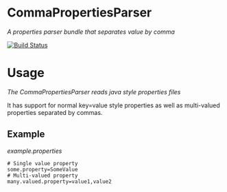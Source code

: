 CommaPropertiesParser
=====================
*A properties parser bundle that separates value by comma*

[![Build Status](https://travis-ci.org/testify/CommaPropertiesParser.svg?branch=master)](https://travis-ci.org/testify/CommaPropertiesParser)

# Usage
*The CommaPropertiesParser reads java style properties files*

It has support for normal key=value style properties as well as multi-valued properties separated by commas.

## Example
*example.properties*

    # Single value property
    some.property=SomeValue
    # Multi-valued property
    many.valued.property=value1,value2
